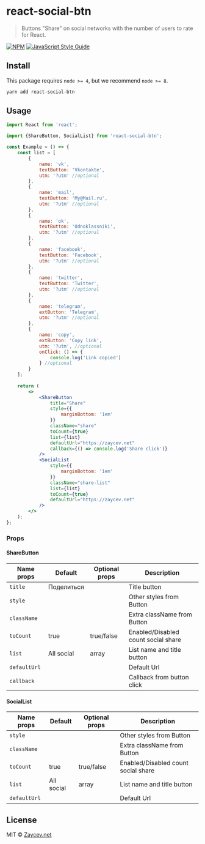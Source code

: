 # react-social-btn

> Buttons "Share" on social networks with the number of users to rate for React.

[![NPM](https://img.shields.io/npm/v/react-share.svg)](https://www.npmjs.com/package/react-share) [![JavaScript Style Guide](https://img.shields.io/badge/code_style-standard-brightgreen.svg)](https://standardjs.com)

## Install
This package requires `node >= 4`, but we recommend `node >= 8`.

```bash
yarn add react-social-btn
```

## Usage

```jsx
import React from 'react';

import {ShareButton, SocialList} from 'react-social-btn';

const Example = () => {
    const list = [
        {
            name: 'vk',
            textButton: 'Vkontakte',
            utm: '?utm' //optional
        },
        {
            name: 'mail',
            textButton: 'My@Mail.ru',
            utm: '?utm' //optional
        },
        {
            name: 'ok',
            textButton: 'Odnoklassniki',
            utm: '?utm' //optional
        },
        {
            name: 'facebook',
            textButton: 'Facebook',
            utm: '?utm' //optional
        },
        {
            name: 'twitter',
            textButton: 'Twitter',
            utm: '?utm' //optional
        },
        {
            name: 'telegram',
            extButton: 'Telegram',
            utm: '?utm' //optional
        },
        {
            name: 'copy',
            extButton: 'Copy link',
            utm: '?utm', //optional
            onClick: () => {
            	console.log('Link copied')
            } //optional
        }
    ];
 
    return (
        <>
            <ShareButton
                title="Share"
                style={{
                    marginBottom: '1em'
                }}
                className="share"
                toCount={true}
                list={list}
                defaultUrl="https://zaycev.net"
                callback={() => console.log('Share click')}
            />
            <SocialList
                style={{
                    marginBottom: '1em'
                }}
                className="share-list"
                list={list}
                toCount={true}
                defaultUrl="https://zaycev.net"
            />
        </>
    );
};
```

### Props

#### ShareButton

Name props | Default | Optional props | Description
--- | --- | --- | ---
`title` | Поделиться | | Title button
`style` | | | Other styles from Button
`className` | | | Extra className from Button
`toCount` | true | true/false | Enabled/Disabled count social share
`list` | All social | array |  List name and title button  
`defaultUrl` | | | Default Url
`callback` | | | Callback from button click

#### SocialList

Name props | Default | Optional props | Description
--- | --- | --- | ---
`style` | | | Other styles from Button
`className` | | | Extra className from Button
`toCount` | true | true/false | Enabled/Disabled count social share
`list` | All social | array |  List name and title button  
`defaultUrl` | | | Default Url

## License

MIT © [Zaycev.net](https://github.com/zaycev-net)
